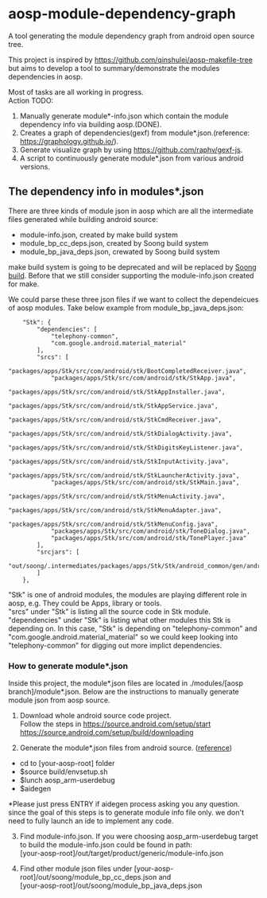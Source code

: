 # aosp-module-dependency-graph
A tool generating the module dependency graph from android open source tree.  
  
This project is inspired by https://github.com/qinshulei/aosp-makefile-tree but aims to develop a tool to summary/demonstrate the modules dependencies in aosp.  

Most of tasks are all working in progress.  
Action TODO:  
1. Manually generate module*-info.json which contain the module dependency info via building aosp.(DONE). 
2. Creates a graph of dependencies(gexf) from module*.json.(reference: https://graphology.github.io/). 
3. Generate visualize graph by using https://github.com/raphv/gexf-js. 
4. A script to continuously generate module*.json from various android versions.  
  
## The dependency info in modules*.json
There are three kinds of module json in aosp which are all the intermediate files generated while building android source:
- module-info.json, created by make build system
- module_bp_cc_deps.json, created by Soong build system
- module_bp_java_deps.json, crewated by Soong build system 

make build system is going to be deprecated and will be replaced by [Soong build](https://source.android.com/setup/build). Before that we still consider supporting the module-info.json created for make. 

We could parse these three json files if we want to collect the dependeicues of aosp modules.
Take below example from module_bp_java_deps.json:
```
	"Stk": {
		"dependencies": [
			"telephony-common",
			"com.google.android.material_material"
		],
		"srcs": [
			"packages/apps/Stk/src/com/android/stk/BootCompletedReceiver.java",
			"packages/apps/Stk/src/com/android/stk/StkApp.java",
			"packages/apps/Stk/src/com/android/stk/StkAppInstaller.java",
			"packages/apps/Stk/src/com/android/stk/StkAppService.java",
			"packages/apps/Stk/src/com/android/stk/StkCmdReceiver.java",
			"packages/apps/Stk/src/com/android/stk/StkDialogActivity.java",
			"packages/apps/Stk/src/com/android/stk/StkDigitsKeyListener.java",
			"packages/apps/Stk/src/com/android/stk/StkInputActivity.java",
			"packages/apps/Stk/src/com/android/stk/StkLauncherActivity.java",
			"packages/apps/Stk/src/com/android/stk/StkMain.java",
			"packages/apps/Stk/src/com/android/stk/StkMenuActivity.java",
			"packages/apps/Stk/src/com/android/stk/StkMenuAdapter.java",
			"packages/apps/Stk/src/com/android/stk/StkMenuConfig.java",
			"packages/apps/Stk/src/com/android/stk/ToneDialog.java",
			"packages/apps/Stk/src/com/android/stk/TonePlayer.java"
		],
		"srcjars": [
			"out/soong/.intermediates/packages/apps/Stk/Stk/android_common/gen/android/R.srcjar"
		]
	},
```

"Stk" is one of android modules, the modules are playing different role in aosp, e.g. They could be Apps, library or tools.  
"srcs" under "Stk" is listing all the source code in Stk module.
"dependencies" under "Stk" is listing what other modules this Stk is depending on. In this case, "Stk" is depending on "telephony-common" and "com.google.android.material_material" so we could keep looking into "telephony-common" for digging out more implict dependencies.

### How to generate module*.json
Inside this project, the module*.json files are located in ./modules/[aosp branch]/module*.json. Below are the instructions to manually generate module json from aosp source.
1. Download whole android source code project.   
Follow the steps in 
https://source.android.com/setup/start
https://source.android.com/setup/build/downloading

2. Generate the module*.json files from android source. ([reference](https://source.android.com/setup/build/building))
- cd to [your-aosp-root] folder
- $source build/envsetup.sh
- $lunch aosp_arm-userdebug
- $aidegen

*Please just press ENTRY if aidegen process asking you any question. since the goal of this steps is to generate module info file only. we don't need to fully launch an ide to implement any code.


3. Find module-info.json.
If you were choosing aosp_arm-userdebug target to build the module-info.json could be found in path:  
[your-aosp-root]/out/target/product/generic/module-info.json

4. Find other module json files under
[your-aosp-root]/out/soong/module_bp_cc_deps.json and   
[your-aosp-root]/out/soong/module_bp_java_deps.json

